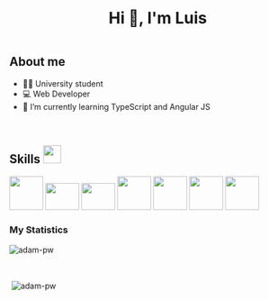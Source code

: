 <div id="user-content-toc">
  <ul align="center">
    <summary><h1 style="display: inline-block">Hi 👋, I'm Luis</h1></summary>
  </ul>
</div>

<!-- About me -->

## About me

- 👨‍🎓 University student 
- 💻 Web Developer
- 📖 I’m currently learning TypeScript and Angular JS
<br>

<!-- Tech Skills -->

<h2> Skills <img src = "https://media2.giphy.com/media/QssGEmpkyEOhBCb7e1/giphy.gif?cid=ecf05e47a0n3gi1bfqntqmob8g9aid1oyj2wr3ds3mg700bl&rid=giphy.gif" width = 32px> </h2>

<div align="left">
  <img width="60px" src="https://cdn.jsdelivr.net/gh/devicons/devicon@latest/icons/angular/angular-original-wordmark.svg"/>
  <img width="60px" height='48px' src="https://cdn.jsdelivr.net/gh/devicons/devicon@latest/icons/typescript/typescript-original.svg" />
  <img width="60px" height='48px' src="https://cdn.jsdelivr.net/gh/devicons/devicon@latest/icons/javascript/javascript-original.svg" />
  <img width="60px" src="https://cdn.jsdelivr.net/gh/devicons/devicon@latest/icons/php/php-original.svg" />
  <img width='60px' src="https://cdn.jsdelivr.net/gh/devicons/devicon@latest/icons/python/python-original.svg" />
  <img width='60px' src="https://cdn.jsdelivr.net/gh/devicons/devicon@latest/icons/html5/html5-original.svg" />
  <img width='60px' src="https://cdn.jsdelivr.net/gh/devicons/devicon@latest/icons/css3/css3-original-wordmark.svg" />
</div>

<h3>My Statistics</h3>
<p><img align="center"
    src="https://github-readme-stats.vercel.app/api/top-langs?username=LuisHZ0x&show_icons=true&locale=en&bg_color=0d1117&text_color=ffffff&layout=compact"
    alt="adam-pw" 
    bg_color=#808080/></p>

<br>

<p>&nbsp;<img align="center" src="https://github-readme-stats.vercel.app/api?username=LuisHZ0x&show_icons=true&locale=en&bg_color=0d1117&text_color=ffffff&repo=convoychat"
    alt="adam-pw" /></p>
